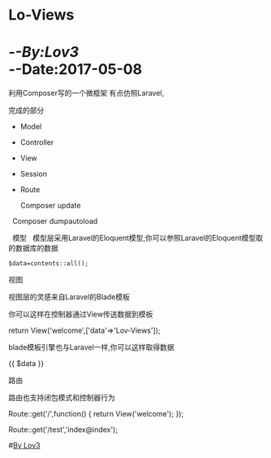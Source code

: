 # Lo-Views
-*-By:Lov3  
-*-Date:2017-05-08
==============================================
   利用Composer写的一个微框架
   有点仿照Laravel,

   完成的部分
* Model 
* Controller 
* View 
* Session 
* Route


   Composer update
   
   Composer dumpautoload
   
   模型
  
   模型层采用Laravel的Eloquent模型,你可以参照Laravel的Eloquent模型取的数据库的数据

    $data=contents::all();

    
   视图
   
   视图层的灵感来自Laravel的Blade模板
   
   
   你可以这样在控制器通过View传送数据到模板

   return View('welcome',['data'=>'Lov-Views']);
   
   

   blade模板引擎也与Laravel一样,你可以这样取得数据
   
   
   {{ $data }}
   
   
   路由

   路由也支持闭包模式和控制器行为

   
   Route::get('/',function()
   {
      return View('welcome');
   });
   
   
   Route::get('/test','index@index');
   


#[By Lov3](http://www.lov3ling.com)  



